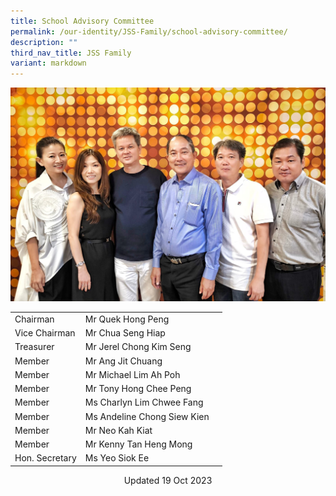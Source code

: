 ```yaml
---
title: School Advisory Committee
permalink: /our-identity/JSS-Family/school-advisory-committee/
description: ""
third_nav_title: JSS Family
variant: markdown
---
```

![SAC 2025](/images/WhatsApp_Image_2025_09_04_at_11_55_40_AM.jpg)


|  |  | |
| -------- | -------- | -------- |
| Chairman   | Mr Quek Hong Peng  |  |
| Vice Chairman   | Mr Chua Seng Hiap  |  |
  Treasurer   | Mr Jerel Chong Kim Seng |  |
| Member| Mr Ang Jit Chuang |  |
| Member| Mr Michael Lim Ah Poh|  |
| Member| Mr Tony Hong Chee Peng |  |
| Member| Ms Charlyn Lim Chwee Fang | |
| Member| Ms Andeline Chong Siew Kien       | |
| Member| Mr Neo Kah Kiat |  |
| Member| Mr Kenny Tan Heng Mong |  |
| Hon. Secretary| Ms Yeo Siok Ee |  |


<center> Updated 19 Oct 2023 </center>